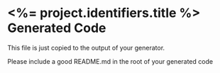 # <%= project.identifiers.title %> Generated Code

This file is just copied to the output of your generator.

Please include a good README.md in the root of your generated code
